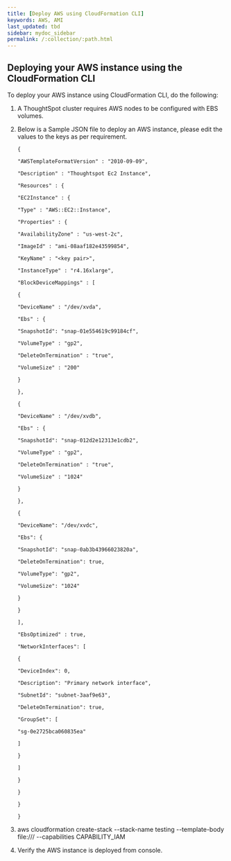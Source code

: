 ```yaml
---
title: [Deploy AWS using CloudFormation CLI]
keywords: AWS, AMI
last_updated: tbd
sidebar: mydoc_sidebar
permalink: /:collection/:path.html
---
```

## Deploying your AWS instance using the CloudFormation CLI

To deploy your AWS instance using CloudFormation CLI, do the following:

1. A ThoughtSpot cluster requires AWS nodes to be configured with EBS volumes.

2. Below is a Sample JSON file to deploy an AWS instance, please edit the values to the keys as per requirement.


   `{`

   `"AWSTemplateFormatVersion" : "2010-09-09",`

   `"Description" : "Thoughtspot Ec2 Instance",`

   `"Resources" : {`

   `"EC2Instance" : {`

   `"Type" : "AWS::EC2::Instance",`

   `"Properties" : {`

   `"AvailabilityZone" : "us-west-2c",`

   `"ImageId" : "ami-08aaf182e43599854",`

   `"KeyName" : "<key pair>",`

   `"InstanceType" : "r4.16xlarge",`

   `"BlockDeviceMappings" : [`

   `{`

   `"DeviceName" : "/dev/xvda",`

   `"Ebs" : {`

   `"SnapshotId": "snap-01e554619c99184cf",`

   `"VolumeType" : "gp2",`

   `"DeleteOnTermination" : "true",`

   `"VolumeSize" : "200"`

   `}`

   `},`

   `{`

   `"DeviceName" : "/dev/xvdb",`

   `"Ebs" : {`

   `"SnapshotId": "snap-012d2e12313e1cdb2",`

   `"VolumeType" : "gp2",`

   `"DeleteOnTermination" : "true",`

   `"VolumeSize" : "1024"`

   `}`

   `},`

   `{`

   `"DeviceName": "/dev/xvdc",`

   `"Ebs": {`

   `"SnapshotId": "snap-0ab3b43966023820a",`

   `"DeleteOnTermination": true,`

   `"VolumeType": "gp2",`

   `"VolumeSize": "1024"`

   `}`

   `}`

   `],`

   `"EbsOptimized" : true,`

   `"NetworkInterfaces": [`

   `{`

   `"DeviceIndex": 0,`

   `"Description": "Primary network interface",`

   `"SubnetId": "subnet-3aaf9e63",`

   `"DeleteOnTermination": true,`

   `"GroupSet": [`

   `"sg-0e2725bca060835ea"`

   `]`

   `}`

   `]`

   `}`

   `}`

   `}`

   `}`

3. aws cloudformation create-stack --stack-name testing --template-body file:///<json-file-path> --capabilities CAPABILITY_IAM

4. Verify the AWS instance is deployed from console.
